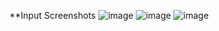**Input  Screenshots
![image](https://github.com/user-attachments/assets/e41f9873-2388-4366-9c17-79ba73460cdb)
![image](https://github.com/user-attachments/assets/45f9bd34-7af2-49ad-9dbc-cd2d8b330110)
![image](https://github.com/user-attachments/assets/31263668-7a24-4fec-a827-053b73ec927d)

